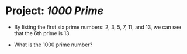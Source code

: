 # Project: *1000 Prime*

* By listing the first six prime numbers: 2, 3, 5, 7, 11, and 13, we can see that the 6th prime is 13.

* What is the 1000 prime number?
